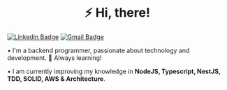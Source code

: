 <h1 align="center">⚡ Hi, there! </h1>

[![Linkedin Badge](https://img.shields.io/badge/-Miguel%20Oliveira-6633cc?style=flat-square&logo=Linkedin&logoColor=white&link=https://www.linkedin.com/in/miguel-oliveira-861693218/)](https://www.linkedin.com/in/miguel-oliveira-861693218/)
[![Gmail Badge](https://img.shields.io/badge/-migueloliveiradev@gmail.com-6633cc?style=flat-square&logo=Gmail&logoColor=white&link=mailto:migueloliveiradev@gmail.com)](mailto:migueloliveiradev@gmail.com)


<p>• I'm a backend programmer, passionate about technology and development. 🚀 Always learning!</p>
<p>• I am currently improving my knowledge in <strong>NodeJS, Typescript, NestJS, TDD, SOLID, AWS & Architecture</strong>.</p>
